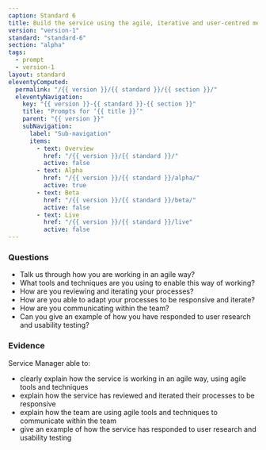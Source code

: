 ```yaml
---
caption: Standard 6
title: Build the service using the agile, iterative and user-centred methods set out in the manual.
version: "version-1"
standard: "standard-6"
section: "alpha"
tags:
  - prompt
  - version-1
layout: standard
eleventyComputed:
  permalink: "/{{ version }}/{{ standard }}/{{ section }}/"
  eleventyNavigation:
    key: "{{ version }}-{{ standard }}-{{ section }}"
    title: "Prompts for ‘{{ title }}’"
    parent: "{{ version }}"
    subNavigation:
      label: "Sub-navigation"
      items:
        - text: Overview
          href: "/{{ version }}/{{ standard }}/"
          active: false
        - text: Alpha
          href: "/{{ version }}/{{ standard }}/alpha/"
          active: true
        - text: Beta
          href: "/{{ version }}/{{ standard }}/beta/"
          active: false
        - text: Live
          href: "/{{ version }}/{{ standard }}/live"
          active: false
---
```


### Questions

- Talk us through how you are working in an agile way?
- What tools and techniques are you using to enable this way of working?
- How are you reviewing and iterating your processes?
- How are you able to adapt your processes to be responsive and iterate?
- How are you communicating within the team?
- Can you give an example of how you have responded to user research and usability testing?

### Evidence

Service Manager able to:

- clearly explain how the service is working in an agile way, using agile tools and techniques
- explain how the service has reviewed and iterated their processes to be responsive
- explain how the team are using agile tools and techniques to communicate within the team
- give an example of how the service has responded to user research and usability testing
